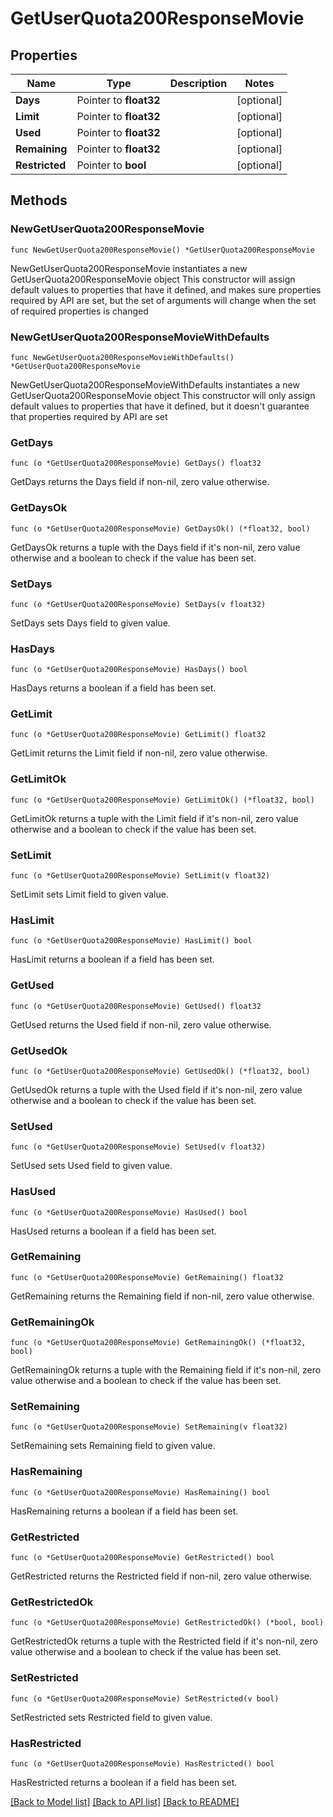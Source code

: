 # GetUserQuota200ResponseMovie

## Properties

Name | Type | Description | Notes
------------ | ------------- | ------------- | -------------
**Days** | Pointer to **float32** |  | [optional] 
**Limit** | Pointer to **float32** |  | [optional] 
**Used** | Pointer to **float32** |  | [optional] 
**Remaining** | Pointer to **float32** |  | [optional] 
**Restricted** | Pointer to **bool** |  | [optional] 

## Methods

### NewGetUserQuota200ResponseMovie

`func NewGetUserQuota200ResponseMovie() *GetUserQuota200ResponseMovie`

NewGetUserQuota200ResponseMovie instantiates a new GetUserQuota200ResponseMovie object
This constructor will assign default values to properties that have it defined,
and makes sure properties required by API are set, but the set of arguments
will change when the set of required properties is changed

### NewGetUserQuota200ResponseMovieWithDefaults

`func NewGetUserQuota200ResponseMovieWithDefaults() *GetUserQuota200ResponseMovie`

NewGetUserQuota200ResponseMovieWithDefaults instantiates a new GetUserQuota200ResponseMovie object
This constructor will only assign default values to properties that have it defined,
but it doesn't guarantee that properties required by API are set

### GetDays

`func (o *GetUserQuota200ResponseMovie) GetDays() float32`

GetDays returns the Days field if non-nil, zero value otherwise.

### GetDaysOk

`func (o *GetUserQuota200ResponseMovie) GetDaysOk() (*float32, bool)`

GetDaysOk returns a tuple with the Days field if it's non-nil, zero value otherwise
and a boolean to check if the value has been set.

### SetDays

`func (o *GetUserQuota200ResponseMovie) SetDays(v float32)`

SetDays sets Days field to given value.

### HasDays

`func (o *GetUserQuota200ResponseMovie) HasDays() bool`

HasDays returns a boolean if a field has been set.

### GetLimit

`func (o *GetUserQuota200ResponseMovie) GetLimit() float32`

GetLimit returns the Limit field if non-nil, zero value otherwise.

### GetLimitOk

`func (o *GetUserQuota200ResponseMovie) GetLimitOk() (*float32, bool)`

GetLimitOk returns a tuple with the Limit field if it's non-nil, zero value otherwise
and a boolean to check if the value has been set.

### SetLimit

`func (o *GetUserQuota200ResponseMovie) SetLimit(v float32)`

SetLimit sets Limit field to given value.

### HasLimit

`func (o *GetUserQuota200ResponseMovie) HasLimit() bool`

HasLimit returns a boolean if a field has been set.

### GetUsed

`func (o *GetUserQuota200ResponseMovie) GetUsed() float32`

GetUsed returns the Used field if non-nil, zero value otherwise.

### GetUsedOk

`func (o *GetUserQuota200ResponseMovie) GetUsedOk() (*float32, bool)`

GetUsedOk returns a tuple with the Used field if it's non-nil, zero value otherwise
and a boolean to check if the value has been set.

### SetUsed

`func (o *GetUserQuota200ResponseMovie) SetUsed(v float32)`

SetUsed sets Used field to given value.

### HasUsed

`func (o *GetUserQuota200ResponseMovie) HasUsed() bool`

HasUsed returns a boolean if a field has been set.

### GetRemaining

`func (o *GetUserQuota200ResponseMovie) GetRemaining() float32`

GetRemaining returns the Remaining field if non-nil, zero value otherwise.

### GetRemainingOk

`func (o *GetUserQuota200ResponseMovie) GetRemainingOk() (*float32, bool)`

GetRemainingOk returns a tuple with the Remaining field if it's non-nil, zero value otherwise
and a boolean to check if the value has been set.

### SetRemaining

`func (o *GetUserQuota200ResponseMovie) SetRemaining(v float32)`

SetRemaining sets Remaining field to given value.

### HasRemaining

`func (o *GetUserQuota200ResponseMovie) HasRemaining() bool`

HasRemaining returns a boolean if a field has been set.

### GetRestricted

`func (o *GetUserQuota200ResponseMovie) GetRestricted() bool`

GetRestricted returns the Restricted field if non-nil, zero value otherwise.

### GetRestrictedOk

`func (o *GetUserQuota200ResponseMovie) GetRestrictedOk() (*bool, bool)`

GetRestrictedOk returns a tuple with the Restricted field if it's non-nil, zero value otherwise
and a boolean to check if the value has been set.

### SetRestricted

`func (o *GetUserQuota200ResponseMovie) SetRestricted(v bool)`

SetRestricted sets Restricted field to given value.

### HasRestricted

`func (o *GetUserQuota200ResponseMovie) HasRestricted() bool`

HasRestricted returns a boolean if a field has been set.


[[Back to Model list]](../README.md#documentation-for-models) [[Back to API list]](../README.md#documentation-for-api-endpoints) [[Back to README]](../README.md)


